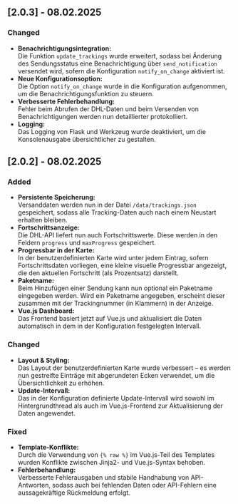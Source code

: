 ## [2.0.3] - 08.02.2025

### Changed
- **Benachrichtigungsintegration:**  
  Die Funktion `update_trackings` wurde erweitert, sodass bei Änderung des Sendungsstatus eine Benachrichtigung über `send_notification` versendet wird, sofern die Konfiguration `notify_on_change` aktiviert ist.
- **Neue Konfigurationsoption:**  
  Die Option `notify_on_change` wurde in die Konfiguration aufgenommen, um die Benachrichtigungsfunktion zu steuern.
- **Verbesserte Fehlerbehandlung:**  
  Fehler beim Abrufen der DHL-Daten und beim Versenden von Benachrichtigungen werden nun detaillierter protokolliert.
- **Logging:**  
  Das Logging von Flask und Werkzeug wurde deaktiviert, um die Konsolenausgabe übersichtlicher zu gestalten.

## [2.0.2] - 08.02.2025

### Added
- **Persistente Speicherung:**  
  Versanddaten werden nun in der Datei `/data/trackings.json` gespeichert, sodass alle Tracking-Daten auch nach einem Neustart erhalten bleiben.
- **Fortschrittsanzeige:**  
  Die DHL-API liefert nun auch Fortschrittswerte. Diese werden in den Feldern `progress` und `maxProgress` gespeichert.
- **Progressbar in der Karte:**  
  In der benutzerdefinierten Karte wird unter jedem Eintrag, sofern Fortschrittsdaten vorliegen, eine kleine visuelle Progressbar angezeigt, die den aktuellen Fortschritt (als Prozentsatz) darstellt.
- **Paketname:**  
  Beim Hinzufügen einer Sendung kann nun optional ein Paketname eingegeben werden. Wird ein Paketname angegeben, erscheint dieser zusammen mit der Trackingnummer (in Klammern) in der Anzeige.
- **Vue.js Dashboard:**  
  Das Frontend basiert jetzt auf Vue.js und aktualisiert die Daten automatisch in dem in der Konfiguration festgelegten Intervall.

### Changed
- **Layout & Styling:**  
  Das Layout der benutzerdefinierten Karte wurde verbessert – es werden nun gestreifte Einträge mit abgerundeten Ecken verwendet, um die Übersichtlichkeit zu erhöhen.
- **Update-Intervall:**  
  Das in der Konfiguration definierte Update-Intervall wird sowohl im Hintergrundthread als auch im Vue.js-Frontend zur Aktualisierung der Daten angewendet.

### Fixed
- **Template-Konflikte:**  
  Durch die Verwendung von `{% raw %}` im Vue.js-Teil des Templates wurden Konflikte zwischen Jinja2- und Vue.js-Syntax behoben.
- **Fehlerbehandlung:**  
  Verbesserte Fehlerausgaben und stabile Handhabung von API-Antworten, sodass auch bei fehlenden Daten oder API-Fehlern eine aussagekräftige Rückmeldung erfolgt.

